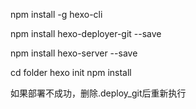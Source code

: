 npm install -g hexo-cli

npm install hexo-deployer-git --save

npm install hexo-server --save

cd folder
hexo init
npm install

如果部署不成功，删除.deploy_git后重新执行